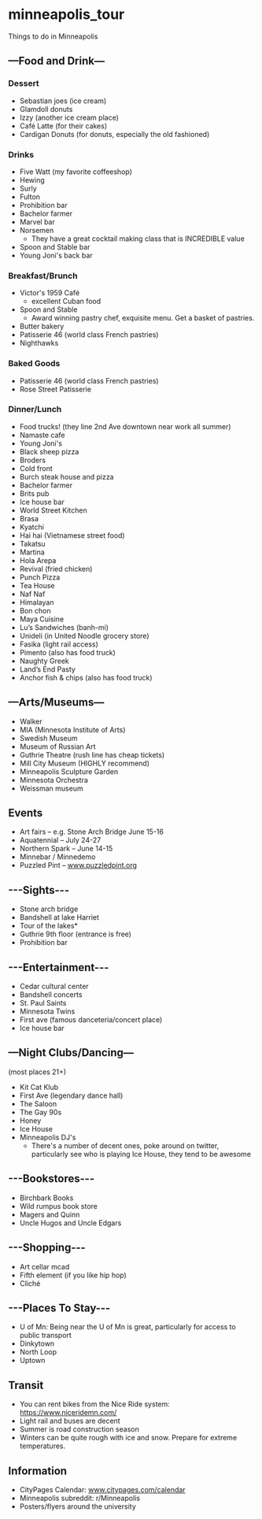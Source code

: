 # minneapolis_tour
Things to do in Minneapolis


## —Food and Drink—
### Dessert
- Sebastian joes (ice cream)
- Glamdoll donuts
- Izzy (another ice cream place)
- Café Latte (for their cakes)
- Cardigan Donuts (for donuts, especially the old fashioned)

### Drinks
- Five Watt (my favorite coffeeshop)
- Hewing
- Surly
- Fulton
- Prohibition bar
- Bachelor farmer
- Marvel bar
- Norsemen
    - They have a great cocktail making class that is INCREDIBLE value
- Spoon and Stable bar
- Young Joni's back bar

### Breakfast/Brunch
- Victor's 1959 Café
  - excellent Cuban food
- Spoon and Stable
  - Award winning pastry chef, exquisite menu. Get a basket of pastries.
- Butter bakery
- Patisserie 46 (world class French pastries)
- Nighthawks

### Baked Goods
- Patisserie 46 (world class French pastries)
- Rose Street Patisserie

### Dinner/Lunch
- Food trucks! (they line 2nd Ave downtown near work all summer)
- Namaste cafe
- Young Joni's
- Black sheep pizza
- Broders 
- Cold front
- Burch steak house and pizza
- Bachelor farmer
- Brits pub
- Ice house bar
- World Street Kitchen
- Brasa
- Kyatchi
- Hai hai (Vietnamese street food)
- Takatsu
- Martina
- Hola Arepa
- Revival (fried chicken)
- Punch Pizza
- Tea House
- Naf Naf
- Himalayan
- Bon chon
- Maya Cuisine
- Lu’s Sandwiches (banh-mi)
- Unideli (in United Noodle grocery store)
- Fasika (light rail access)
- Pimento (also has food truck)
- Naughty Greek
- Land’s End Pasty
- Anchor fish & chips (also has food truck)

## —Arts/Museums—
- Walker
- MIA (Minnesota Institute of Arts)
- Swedish Museum
- Museum of Russian Art
- Guthrie Theatre (rush line has cheap tickets)
- Mill City Museum (HIGHLY recommend)
- Minneapolis Sculpture Garden
- Minnesota Orchestra
- Weissman museum

## Events
- Art fairs – e.g. Stone Arch Bridge June 15-16
- Aquatennial – July 24-27
- Northern Spark – June 14-15
- Minnebar / Minnedemo
- Puzzled Pint – www.puzzledpint.org

## ---Sights---
- Stone arch bridge
- Bandshell at lake Harriet
- Tour of the lakes*
- Guthrie 9th floor (entrance is free)
- Prohibition bar

## ---Entertainment---
- Cedar cultural center
- Bandshell concerts
- St. Paul Saints
- Minnesota Twins
- First ave (famous danceteria/concert place)
- Ice house bar

## —Night Clubs/Dancing—
(most places 21+)
- Kit Cat Klub
- First Ave (legendary dance hall)
- The Saloon
- The Gay 90s
- Honey
- Ice House
- Minneapolis DJ's
    - There's a number of decent ones, poke around on twitter, particularly see who is playing Ice House, they tend to be awesome

## ---Bookstores---
- Birchbark Books
- Wild rumpus book store
- Magers and Quinn
- Uncle Hugos and Uncle Edgars

## ---Shopping---
- Art cellar mcad
- Fifth element (if you like hip hop)
- Cliché

## ---Places To Stay---
- U of Mn: Being near the U of Mn is great, particularly for access to public transport
- Dinkytown
- North Loop
- Uptown

## Transit
- You can rent bikes from the Nice Ride system: https://www.niceridemn.com/
- Light rail and buses are decent
- Summer is road construction season
- Winters can be quite rough with ice and snow. Prepare for extreme temperatures.

## Information
- CityPages Calendar: www.citypages.com/calendar
- Minneapolis subreddit: r/Minneapolis
- Posters/flyers around the university
